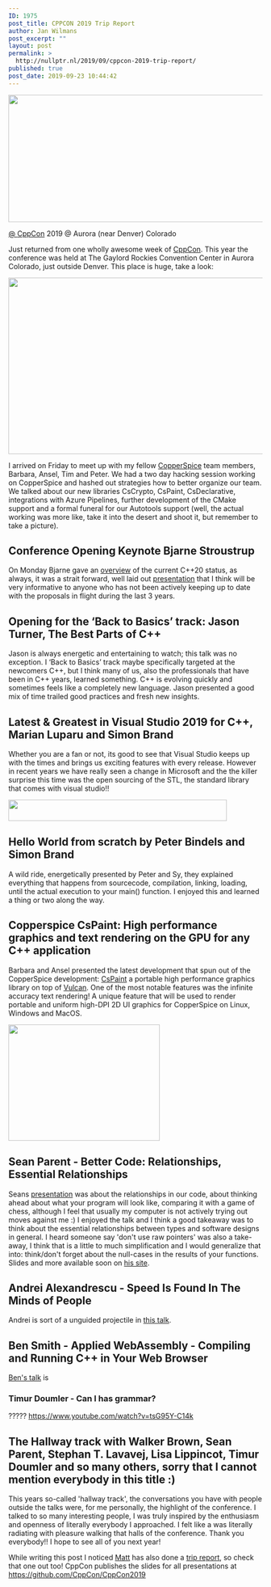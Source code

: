 ```yaml
---
ID: 1975
post_title: CPPCON 2019 Trip Report
author: Jan Wilmans
post_excerpt: ""
layout: post
permalink: >
  http://nullptr.nl/2019/09/cppcon-2019-trip-report/
published: true
post_date: 2019-09-23 10:44:42
---
```

[<img src="http://nullptr.nl/wp-content/uploads/2019/09/cppcon2019.png" alt="" width="1760" height="252" class="alignnone size-full wp-image-1979" />][1]

[ @ ][2][CppCon][1] 2019 @ Aurora (near Denver) Colorado

Just returned from one wholly awesome week of [CppCon][3]. This year the conference was held at The Gaylord Rockies Convention Center in Aurora Colorado, just outside Denver. This place is huge, take a look:

[<img src="http://nullptr.nl/wp-content/uploads/2019/09/gaylord-hotel.png" alt="" width="1431" height="349" class="alignnone size-full wp-image-1977" />][2]

I arrived on Friday to meet up with my fellow [CopperSpice][4] team members, Barbara, Ansel, Tim and Peter. We had a two day hacking session working on CopperSpice and hashed out strategies how to better organize our team. We talked about our new libraries CsCrypto, CsPaint, CsDeclarative, integrations with Azure Pipelines, further development of the CMake support and a formal funeral for our Autotools support (well, the actual working was more like, take it into the desert and shoot it, but remember to take a picture).

## Conference Opening Keynote Bjarne Stroustrup

On Monday Bjarne gave an [overview][5] of the current C++20 status, as always, it was a strait forward, well laid out [presentation][5] that I think will be very informative to anyone who has not been actively keeping up to date with the proposals in flight during the last 3 years.

## Opening for the ‘Back to Basics’ track: Jason Turner, The Best Parts of C++

Jason is always energetic and entertaining to watch; this talk was no exception. I ‘Back to Basics’ track maybe specifically targeted at the newcomers C++, but I think many of us, also the professionals that have been in C++ years, learned something. C++ is evolving quickly and sometimes feels like a completely new language. Jason presented a good mix of time trailed good practices and fresh new insights.

## Latest & Greatest in Visual Studio 2019 for C++, Marian Luparu and Simon Brand

Whether you are a fan or not, its good to see that Visual Studio keeps up with the times and brings us exciting features with every release. However in recent years we have really seen a change in Microsoft and the the killer surprise this time was the open sourcing of the STL, the standard library that comes with visual studio!!

[<img src="http://nullptr.nl/wp-content/uploads/2019/09/stl-github.png" alt="" width="433" height="42" class="alignnone size-full wp-image-1983" />][6]

## Hello World from scratch by Peter Bindels and Simon Brand

A wild ride, energetically presented by Peter and Sy, they explained everything that happens from sourcecode, compilation, linking, loading, until the actual execution to your main() function. I enjoyed this and learned a thing or two along the way.

## Copperspice CsPaint: High performance graphics and text rendering on the GPU for any C++ application

Barbara and Ansel presented the latest development that spun out of the CopperSpice development: [CsPaint][7] a portable high performance graphics library on top of [Vulcan][8]. One of the most notable features was the infinite accuracy text rendering! A unique feature that will be used to render portable and uniform high-DPI 2D UI graphics for CopperSpice on Linux, Windows and MacOS.

[<img src="http://nullptr.nl/wp-content/uploads/2019/09/tote-1-300x230.png" alt="" width="300" height="230" class="alignnone size-medium wp-image-1993" />][4]

## Sean Parent - Better Code: Relationships, Essential Relationships

Seans [presentation][9] was about the relationships in our code, about thinking ahead about what your program will look like, comparing it with a game of chess, although I feel that usually my computer is not actively trying out moves against me :) I enjoyed the talk and I think a good takeaway was to think about the essential relationships between types and software designs in general. I heard someone say 'don't use raw pointers' was also a take-away, I think that is a little to much simplification and I would generalize that into: think/don't forget about the null-cases in the results of your functions. Slides and more available soon on [his site][10].

## Andrei Alexandrescu - Speed Is Found In The Minds of People

Andrei is sort of a unguided projectile in [this talk][11].

## Ben Smith - Applied WebAssembly - Compiling and Running C++ in Your Web Browser

[Ben's talk][12] is

### Timur Doumler - Can I has grammar?

????? https://www.youtube.com/watch?v=tsG95Y-C14k

## The Hallway track with Walker Brown, Sean Parent, Stephan T. Lavavej, Lisa Lippincot, Timur Doumler and so many others, sorry that I cannot mention everybody in this title :)

This years so-called 'hallway track', the conversations you have with people outside the talks were, for me personally, the highlight of the conference. I talked to so many interesting people, I was truly inspired by the enthusiasm and openness of literally everybody I approached. I felt like a was literally radiating with pleasure walking that halls of the conference. Thank you everybody!! I hope to see all of you next year!

While writing this post I noticed [Matt][13] has also done a [trip report][14], so check that one out too! CppCon publishes the slides for all presentations at <https://github.com/CppCon/CppCon2019>

 [1]: https://cppcon.org/timeline2019/
 [2]: https://www.marriott.com/hotels/travel/dengr-gaylord-rockies-resort-and-convention-center/
 [3]: https://www.youtube.com/watch?v=DVoAdR52sq4
 [4]: https://www.copperspice.com/
 [5]: https://www.youtube.com/watch?v=u_ij0YNkFUs&t=4s
 [6]: https://github.com/microsoft/STL
 [7]: https://github.com/copperspice/cs_paint
 [8]: https://www.khronos.org/vulkan/
 [9]: https://www.youtube.com/watch?v=ejF6qqohp3M&t=283s
 [10]: https://sean-parent.stlab.cc/
 [11]: https://www.youtube.com/watch?v=FJJTYQYB1JQ
 [12]: https://www.youtube.com/watch?v=5N4b-rU-OAA
 [13]: https://godbolt.org/
 [14]: https://xania.org/201909/cppcon-2019-trip-report